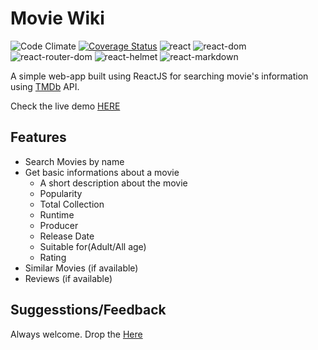# Movie Wiki
![Code Climate](https://api.codeclimate.com/v1/badges/93f562dc31d30928abc1/maintainability.png) [![Coverage Status](https://coveralls.io/repos/github/thisisabdus/movie-wiki/badge.svg?branch=master)](https://coveralls.io/github/thisisabdus/movie-wiki?branch=master) ![react](https://img.shields.io/badge/react-16.5.2-brightgreen.svg) ![react-dom](https://img.shields.io/badge/react--dom-16.5.2-brightgreen.svg) ![react-router-dom](https://img.shields.io/badge/react--router--dom-4.3.1-brightgreen.svg) ![react-helmet](https://img.shields.io/badge/react--helmet-5.2.0-brightgreen.svg) ![react-markdown](https://img.shields.io/badge/react--markdown-6.3.0-brightgreen.svg) ![]()

A simple web-app built using ReactJS for searching movie's information using [TMDb](https://themoviedb.org) API. 

Check the live demo [HERE](https://abdusdev.me/movie-wiki)

## Features
- Search Movies by name
- Get basic informations about a movie 
    - A short description about the movie
    - Popularity
    - Total Collection
    - Runtime
    - Producer
    - Release Date
    - Suitable for(Adult/All age)
    - Rating
- Similar Movies (if available)
- Reviews (if available)

## Suggesstions/Feedback
Always welcome. Drop the [Here](mailto:dev.abdus@gmail.com)
